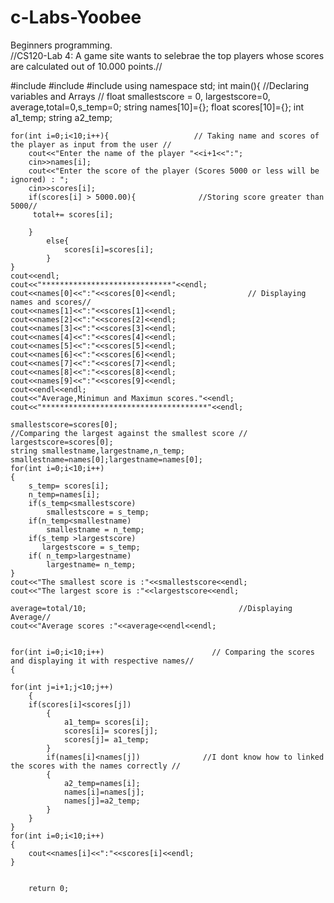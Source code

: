 # c-Labs-Yoobee
Beginners programming.  
//CS120-Lab 4: A game site wants to selebrae the top players whose scores are calculated out of 10.000 points.//

#include <iostream>
#include <ctime>
#include <cstdlib>
using namespace std;
int main(){
    //Declaring variables and Arrays //
    float smallestscore = 0, largestscore=0, average,total=0,s_temp=0;
    string names[10]={};
    float scores[10]={};
    int a1_temp;
    string a2_temp;
    
    for(int i=0;i<10;i++){                   // Taking name and scores of the player as input from the user //
        cout<<"Enter the name of the player "<<i+1<<":";
        cin>>names[i];
        cout<<"Enter the score of the player (Scores 5000 or less will be ignored) : ";
        cin>>scores[i];
        if(scores[i] > 5000.00){              //Storing score greater than 5000//
         total+= scores[i];
            
        }
            else{
                scores[i]=scores[i];
            }
    }
    cout<<endl;
    cout<<"*****************************"<<endl;
    cout<<names[0]<<":"<<scores[0]<<endl;                // Displaying names and scores//
    cout<<names[1]<<":"<<scores[1]<<endl;
    cout<<names[2]<<":"<<scores[2]<<endl;
    cout<<names[3]<<":"<<scores[3]<<endl;
    cout<<names[4]<<":"<<scores[4]<<endl;
    cout<<names[5]<<":"<<scores[5]<<endl;
    cout<<names[6]<<":"<<scores[6]<<endl;
    cout<<names[7]<<":"<<scores[7]<<endl;
    cout<<names[8]<<":"<<scores[8]<<endl;
    cout<<names[9]<<":"<<scores[9]<<endl;
    cout<<endl<<endl;
    cout<<"Average,Minimun and Maximun scores."<<endl;
    cout<<"*************************************"<<endl;
    
    smallestscore=scores[0];                                     //Comparing the largest against the smallest score //
    largestscore=scores[0];
    string smallestname,largestname,n_temp;
    smallestname=names[0];largestname=names[0];
    for(int i=0;i<10;i++)
    {
        s_temp= scores[i];
        n_temp=names[i];
        if(s_temp<smallestscore)
            smallestscore = s_temp;
        if(n_temp<smallestname)
            smallestname = n_temp;
        if(s_temp >largestscore)
           largestscore = s_temp;
        if( n_temp>largestname)
            largestname= n_temp;
    }
    cout<<"The smallest score is :"<<smallestscore<<endl;
    cout<<"The largest score is :"<<largestscore<<endl;
    
    average=total/10;                                  //Displaying Average//
    cout<<"Average scores :"<<average<<endl<<endl;
    
    
    for(int i=0;i<10;i++)                        // Comparing the scores and displaying it with respective names//
    {
    
    for(int j=i+1;j<10;j++)
        {
        if(scores[i]<scores[j])
            {
                a1_temp= scores[i];
                scores[i]= scores[j];
                scores[j]= a1_temp;
            }
            if(names[i]<names[j])              //I dont know how to linked the scores with the names correctly //
            {
                a2_temp=names[i];
                names[i]=names[j];
                names[j]=a2_temp;
            }
        }
    }
    for(int i=0;i<10;i++)
    {
        cout<<names[i]<<":"<<scores[i]<<endl;
    }
    
        
        return 0;
